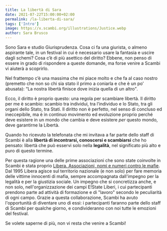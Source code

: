 ```yaml
---
title: La libertà di Sara
date: 2021-07-22T15:00:00+02:00
permalink: /la-liberta-di-sara/
tags: ['Intro']
image: https://x.scambi.org/illustrations/Justice.webp
author: Sara Brusco
---
```

Sono Sara e studio Giurisprudenza. Cosa ci fa una giurista, o almeno aspirante tale, in un festival in cui è necessario usare la fantasia e uscire dagli schemi? Cosa c’è di più asettico del diritto? Ebbene, non penso di essere in grado di rispondere a queste domande, ma forse venire a Scambi vi aiuterà a scoprirlo.

Nel frattempo c’è una massima che mi piace molto e che fa al caso nostro (premetto che non so chi sia stato il primo a coniarla e che è un po’ abusata): <q>La nostra libertà finisce dove inizia quella di un altro</q>.

Ecco, il diritto è proprio questo: una regola per scambiare libertà. Il diritto per me è scambio: scambio tra individui, tra l’individuo e lo Stato, tra gli organi dello Stato, tra Stati. Il diritto non è perfetto, nel senso di concluso ed ineccepibile, ma è in continuo movimento ed evoluzione proprio perché deve esistere in un mondo che cambia e deve esistere *per* questo mondo, deve garantirne la Libertà.

Quando ho ricevuto la telefonata che mi invitava a far parte dello staff di Scambi è alla **libertà di incontrarsi, conoscersi e scambiarsi** che ho pensato: libertà che può esservi solo nella **legalità**, nel significato più alto e puro di questo termine.

Per questa ragione una delle prime associazioni che sono state coinvolte in Scambi è stata proprio [Libera. Associazioni, nomi e numeri contro le mafie](https://libera.it). Dal 1995 Libera agisce sul territorio nazionale (e non solo) per fare memoria delle vittime innocenti di mafia, sempre accompagnata dall'impegno per la legalità e per la giustizia sociale. Un impegno che si concretizza anche, e non solo, nell'organizzazione dei campi E!State Liberi, i cui partecipanti prendono parte ad attività di formazione e di "lavoro" secondo le peculiarità di ogni campo. Grazie a questa collaborazione, Scambi ha avuto l'opportunità di diventare uno di essi: i partecipanti faranno parte dello staff di Scambi per qualche giorno, e condivideranno con noi tutte le emozioni del festival.

Se volete saperne di più, non vi resta che venire a Scambi!

